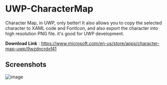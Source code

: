 # UWP-CharacterMap

Character Map, in UWP, only better! It also allows you to copy the selected character to XAML code and FontIcon, and also export the character into high resolution PNG file. it's good for UWP development.

**Download Link** : <https://www.microsoft.com/en-us/store/apps/character-map-uwp/9wzdncrdxf41>


## Screenshots

![image](https://user-images.githubusercontent.com/3304703/30901725-95d78170-a39b-11e7-9e93-00c808307e9a.png)
